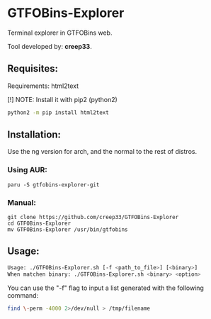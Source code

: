 # GTFOBins-Explorer
Terminal explorer in GTFOBins web.

Tool developed by: **creep33**.

## Requisites: 
Requirements: html2text

[!] NOTE: Install it with pip2 (python2)

```bash
python2 -m pip install html2text
```

## Installation:
Use the ng version for arch, and the normal to the rest of distros.

### Using AUR:
```
paru -S gtfobins-explorer-git
```
### Manual:
```
git clone https://github.com/creep33/GTFOBins-Explorer
cd GTFOBins-Explorer 
mv GTFOBins-Explorer /usr/bin/gtfobins

```


## Usage: 
```bash 
Usage: ./GTFOBins-Explorer.sh [-f <path_to_file>] [<binary>]
When matchen binary: ./GTFOBins-Explorer.sh <binary> <option>
```

You can use the "-f" flag to input a list generated with the following command:

```bash
find \-perm -4000 2>/dev/null > /tmp/filename
```
